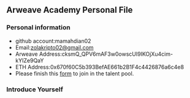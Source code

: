 ## Arweave Academy Personal File

### Personal information

- github account:mamahdian02
- Email:zolakripto02@gmail.com
- Arweave Address:cksmQ_QPV6mAF3w0owscUI9IKOjXu4cim-kYIZe9QaY
- ETH Address:0x670f60C5b393BefAE661b2B1F4c4426876a6c4e8
- Please finish this [form](https://docs.google.com/forms/d/e/1FAIpQLSfWA5fIIcBgmRppm3jNz5vmf9Mai_QMVil-2pO4r7YKn_Zhtw/viewform?usp=sf_link) to join in the talent pool.

### Introduce Yourself
